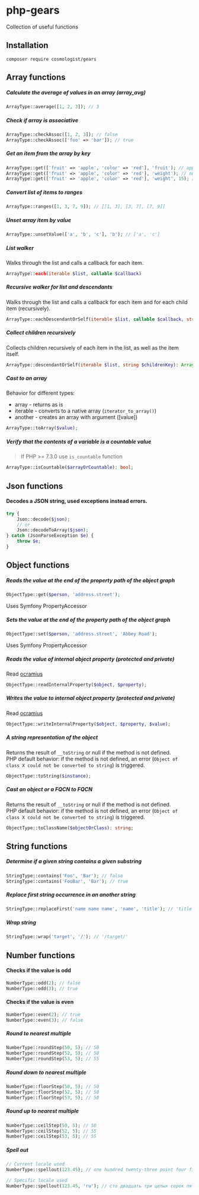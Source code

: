 # php-gears
Collection of useful functions

## Installation
```
composer require cosmologist/gears
```

## Array functions

##### Calculate the average of values in an array (array_avg)
```php
ArrayType::average([1, 2, 3]); // 3
```

##### Check if array is associative
```php
ArrayType::checkAssoc([1, 2, 3]); // false
ArrayType::checkAssoc(['foo' => 'bar']); // true
```

##### Get an item from the array by key
```php
ArrayType::get(['fruit' => 'apple', 'color' => 'red'], 'fruit'); // apple
ArrayType::get(['fruit' => 'apple', 'color' => 'red'], 'weight'); // null
ArrayType::get(['fruit' => 'apple', 'color' => 'red'], 'weight', 15); // 15
```

##### Convert list of items to ranges
```php
ArrayType::ranges([1, 3, 7, 9]); // [[1, 3], [3, 7], [7, 9]]
```

##### Unset array item by value
```php
ArrayType::unsetValue(['a', 'b', 'c'], 'b'); // ['a', 'c']
```

##### List walker
Walks through the list and calls a callback for each item.
```php
ArrayType::each(iterable $list, callable $callback)
```

##### Recursive walker for list and descendants
Walks through the list and calls a callback for each item and for each child item (recursively).
```php
ArrayType::eachDescendantOrSelf(iterable $list, callable $callback, string $childrenKey)
```

##### Collect children recursively
Collects children recursively of each item in the list, as well as the item itself.
```php
ArrayType::descendantOrSelf(iterable $list, string $childrenKey): ArrayObject
```

##### Cast to an array
Behavior for different types:
  - array - returns as is
  - iterable - converts to a native array (`iterator_to_array()`)
  - another - creates an array with argument ([value])
```php
ArrayType::toArray($value);
```

##### Verify that the contents of a variable is a countable value
> If PHP >= 7.3.0 use `is_countable` function
```php
ArrayType::isCountable($arrayOrCountable): bool;
```

## Json functions

#### Decodes a JSON string, used exceptions instead errors.
```php
try {
    Json::decode($json);
    // or
    Json::decodeToArray($json);
} catch (JsonParseException $e) {
    throw $e;
}
```

## Object functions
##### Reads the value at the end of the property path of the object graph
```php
ObjectType::get($person, 'address.street');
```
Uses Symfony PropertyAccessor
##### Sets the value at the end of the property path of the object graph
```php
ObjectType::set($person, 'address.street', 'Abbey Road');
```
Uses Symfony PropertyAccessor
##### Reads the value of internal object property (protected and private)
Read [ocramius](https://ocramius.github.io/blog/accessing-private-php-class-members-without-reflection/)
```php
ObjectType::readInternalProperty($object, $property);
```
##### Writes the value to internal object property (protected and private)
Read [ocramius](https://ocramius.github.io/blog/accessing-private-php-class-members-without-reflection/)
```php
ObjectType::writeInternalProperty($object, $property, $value);
```

##### A string representation of the object
Returns the result of `__toString` or null if the method is not defined.  
PHP default behavior: if the method is not defined, an error (`Object of class X could not be converted to string`) is triggered.
```php
ObjectType::toString($instance);
```

##### Cast an object or a FQCN to FQCN
Returns the result of `__toString` or null if the method is not defined.  
PHP default behavior: if the method is not defined, an error (`Object of class X could not be converted to string`) is triggered.
```php
ObjectType::toClassName($objectOrClass): string;
```

## String functions
##### Determine if a given string contains a given substring
```php
StringType::contains('Foo', 'Bar'); // false
StringType::contains('FooBar', 'Bar'); // true
```
##### Replace first string occurrence in an another string
```php
StringType::replaceFirst('name name name', 'name', 'title'); // 'title name name'
```
##### Wrap string
```php
StringType::wrap('target', '/'); // '/target/'
```

## Number functions

#### Checks if the value is odd
```php
NumberType::odd(2); // false
NumberType::odd(3); // true
```

#### Checks if the value is even
```php
NumberType::even(2); // true
NumberType::even(3); // false
```

##### Round to nearest multiple
```php
NumberType::roundStep(50, 5); // 50
NumberType::roundStep(52, 5); // 50
NumberType::roundStep(53, 5); // 55
```

##### Round down to nearest multiple
```php
NumberType::floorStep(50, 5); // 50
NumberType::floorStep(52, 5); // 50
NumberType::floorStep(53, 5); // 50
```

##### Round up to nearest multiple
```php
NumberType::ceilStep(50, 5); // 50
NumberType::ceilStep(52, 5); // 55
NumberType::ceilStep(53, 5); // 55
```

##### Spell out
```php
// Current locale used
NumberType::spellout(123.45); // one hundred twenty-three point four five

// Specific locale used
NumberType::spellout(123.45, 'ru'); // сто двадцать три целых сорок пять сотых
```
